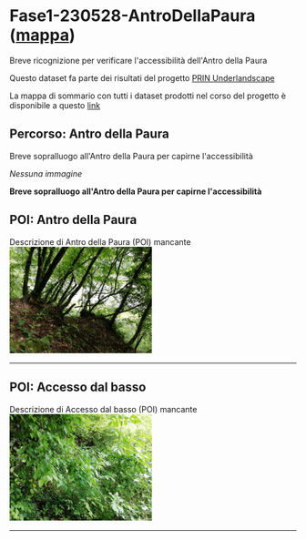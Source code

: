 # Fase1-230528-AntroDellaPaura ([mappa](https://umap.openstreetmap.fr/it/map/fase1-230528-bucadellapaura_1041692))
Breve ricognizione per verificare l'accessibilità dell'Antro della Paura

Questo dataset fa parte dei risultati del progetto [PRIN Underlandscape](https://sites.google.com/view/prin-underlandscape/)

La mappa di sommario con tutti i dataset prodotti nel corso del progetto è disponibile a questo [link](https://umap.openstreetmap.fr/it/map/sommario_1044830)

## Percorso: Antro della Paura
Breve sopralluogo all'Antro della Paura per capirne l'accessibilità

*Nessuna immagine* 

**Breve sopralluogo all'Antro della Paura per capirne l'accessibilità**
## POI: Antro della Paura
Descrizione di Antro della Paura (POI) mancante
[<img src=vignettes/2733c866-911e-486a-a88a-700a235a76bb.jpg width='250'/>](2733c866-911e-486a-a88a-700a235a76bb.jpg) 

****
## POI: Accesso dal basso
Descrizione di Accesso dal basso (POI) mancante
[<img src=vignettes/4399a102-321d-48ef-88f7-df8585835adf.jpg width='250'/>](4399a102-321d-48ef-88f7-df8585835adf.jpg) 

****
